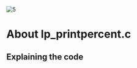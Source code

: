 ![5](https://github.com/manningstinson/holbertonschool-printf/assets/104523090/23879d3e-cce1-415e-9218-9da390336e19)

# About lp_printpercent.c
## Explaining the code
